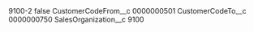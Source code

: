 <?xml version="1.0" encoding="UTF-8"?>
<CustomMetadata xmlns="http://soap.sforce.com/2006/04/metadata" xmlns:xsi="http://www.w3.org/2001/XMLSchema-instance" xmlns:xsd="http://www.w3.org/2001/XMLSchema">
    <label>9100-2</label>
    <protected>false</protected>
    <values>
        <field>CustomerCodeFrom__c</field>
        <value xsi:type="xsd:string">0000000501</value>
    </values>
    <values>
        <field>CustomerCodeTo__c</field>
        <value xsi:type="xsd:string">0000000750</value>
    </values>
    <values>
        <field>SalesOrganization__c</field>
        <value xsi:type="xsd:string">9100</value>
    </values>
</CustomMetadata>
